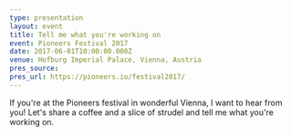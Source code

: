 ```yaml
---
type: presentation
layout: event
title: Tell me what you're working on
event: Pioneers Festival 2017
date: 2017-06-01T10:00:00.000Z
venue: Hofburg Imperial Palace, Vienna, Austria
pres_source:
pres_url: https://pioneers.io/festival2017/
---
```


If you're at the Pioneers festival in wonderful Vienna, I want to hear from you! Let's share a coffee and a slice of strudel and tell me what you're working on.
